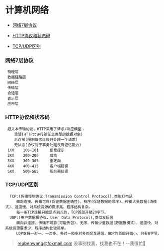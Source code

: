 # 计算机网络

 - [网络7层协议](#网络7层协议)
 
 - [HTTP协议和状态码](#HTTP协议和状态码)
 
 - [TCP/UDP区别](#TCP/UDP区别)
 
 ### 网络7层协议
 
     物理层
     数据链路层
     网络层
     传输层
     会话层
     表示层
     应用层
     
 ### HTTP协议和状态码
 
     超文本传输协议，HTTP采用了请求/响应模型；
        灵活(HTTP允许传输任意类型的数据对象)
        无连接(限制每次连接只处理一个请求)
        无状态(协议对于事务处理没有记忆能力)
     1XX    100-101     信息提示
     2XX    200-206     成功
     3XX    300-305     重定向
     4XX    400-415     客户端错误
     5XX    500-505     服务器错误
 
  ### TCP/UDP区别
      
      TCP:(传输控制协议:Transmission Control Protocol),类似打电话
         面向连接、传输可靠(保证数据正确性)、有序(保证数据的顺序)、传输大量数据(流模式)、速度慢、对系统资源的要求高，程序结构复杂。
         每一条TCP连接只能是点到点的，TCP首部开销20字节。     
      UDP:(用户数据报协议，User Data Protocol),类似发短信
         面向非连接、传输不可靠(可能丢包)、无序、传输少量数据(数据报模式)、速度快、对系统资源要求少，程序结构比较简单。
         UDP支持一对一、一对多、多对一和多对多的交互通信，UDP的首部开销小，只有8字节。    
         
         
> reubenwang@foxmail.com
> 没事别找我，找我也不在！--我很忙🦆